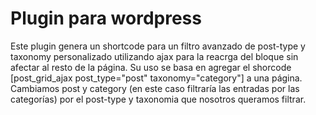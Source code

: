 # Plugin para wordpress
Este plugin genera un shortcode para un filtro avanzado de post-type y taxonomy personalizado utilizando ajax para la reacrga del bloque sin afectar al resto de la página.
Su uso se basa en agregar el shorcode [post_grid_ajax post_type="post" taxonomy="category"] a una página. Cambiamos post y category (en este caso filtraría las entradas por las categorías) por el post-type y taxonomia que nosotros queramos filtrar.
